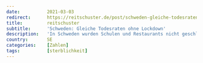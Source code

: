 ```yaml
---
date:          2021-03-03
redirect:      https://reitschuster.de/post/schweden-gleiche-todesraten-ohne-lockdown/
title:         reitschuster
subtitle:      'Schweden: Gleiche Todesraten ohne Lockdown'
description:   'In Schweden wurden Schulen und Restaurants nicht geschlossen, es gibt keine Maskenpflicht – und dennoch starben nicht mehr Menschen als in Deutschland. Ein Blick in das Land ist vernichtend für die Lockdown-Politik – und endlich wagen diesen Vergleich auch nicht alternative Medien.'
country:       SE
categories:    [Zahlen]
tags:          [sterblichkeit]
---
```

